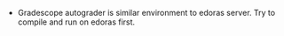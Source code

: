-   Gradescope autograder is similar environment to edoras server. Try to
    compile and run on edoras first.
